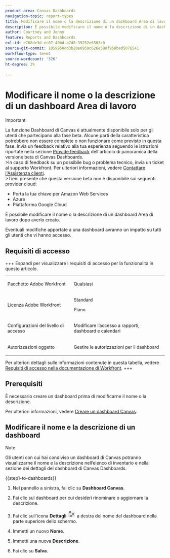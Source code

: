 ```yaml
---
product-area: Canvas Dashboards
navigation-topic: report-types
title: Modificare il nome o la descrizione di un dashboard Area di lavoro
description: È possibile modificare il nome o la descrizione di un dashboard Area di lavoro dopo averlo creato.
author: Courtney and Jenny
feature: Reports and Dashboards
exl-id: e768de3d-ec07-40bd-a7d8-39252e6583c0
source-git-commit: 1059950dd3b20e0959c626e580f958bed5076541
workflow-type: tm+mt
source-wordcount: '326'
ht-degree: 2%

---
```


# Modificare il nome o la descrizione di un dashboard Area di lavoro

>[!IMPORTANT]
>
>La funzione Dashboard di Canvas è attualmente disponibile solo per gli utenti che partecipano alla fase beta. Alcune parti della caratteristica potrebbero non essere complete o non funzionare come previsto in questa fase. Invia un feedback relativo alla tua esperienza seguendo le istruzioni riportate nella sezione [Provide feedback](/help/quicksilver/product-announcements/betas/canvas-dashboards-beta/canvas-dashboards-beta-information.md#provide-feedback) dell&#39;articolo di panoramica della versione beta di Canvas Dashboards.<br>
>&#x200B;>In caso di feedback su un possibile bug o problema tecnico, invia un ticket al supporto Workfront. Per ulteriori informazioni, vedere [Contattare l&#39;Assistenza clienti](/help/quicksilver/workfront-basics/tips-tricks-and-troubleshooting/contact-customer-support.md).<br>
>&#x200B;>Tieni presente che questa versione beta non è disponibile sui seguenti provider cloud:
>
>* Porta la tua chiave per Amazon Web Services
>* Azure
>* Piattaforma Google Cloud


È possibile modificare il nome o la descrizione di un dashboard Area di lavoro dopo averlo creato.

Eventuali modifiche apportate a una dashboard avranno un impatto su tutti gli utenti che vi hanno accesso.

## Requisiti di accesso

+++ Espandi per visualizzare i requisiti di accesso per la funzionalità in questo articolo.

<table style="table-layout:auto"> 
<col> 
</col> 
<col> 
</col> 
<tbody> 
<tr> 
   <td role="rowheader"><p>Pacchetto Adobe Workfront</p></td> 
   <td> 
<p>Qualsiasi </p> 
   </td> 
<tr> 
 <tr> 
   <td role="rowheader"><p>Licenza Adobe Workfront</p></td> 
   <td> 
<p>Standard</p> 
<p>Piano</p> 
   </td> 
   </tr> 
  </tr> 
  <tr> 
   <td role="rowheader"><p>Configurazioni del livello di accesso</p></td> 
   <td><p>Modificare l’accesso a rapporti, dashboard e calendari</p>
  </td> 
  </tr>  
    <tr> 
   <td role="rowheader"><p>Autorizzazioni oggetto</p></td> 
   <td><p>Gestire le autorizzazioni per il dashboard</p>
  </td> 
  </tr>
</tbody> 
</table>

Per ulteriori dettagli sulle informazioni contenute in questa tabella, vedere [Requisiti di accesso nella documentazione di Workfront](/help/quicksilver/administration-and-setup/add-users/access-levels-and-object-permissions/access-level-requirements-in-documentation.md).
+++

## Prerequisiti

È necessario creare un dashboard prima di modificarne il nome o la descrizione.

Per ulteriori informazioni, vedere [Creare un dashboard Canvas](/help/quicksilver/reports-and-dashboards/canvas-dashboards/create-dashboards/create-dashboards.md).


## Modificare il nome e la descrizione di un dashboard

>[!NOTE]
>
>Gli utenti con cui hai condiviso un dashboard di Canvas potranno visualizzarne il nome e la descrizione nell’elenco di inventario e nella sezione dei dettagli del dashboard di Canvas Dashboards.

{{step1-to-dashboards}}

1. Nel pannello a sinistra, fai clic su **Dashboard Canvas**.

1. Fai clic sul dashboard per cui desideri rinominare o aggiornare la descrizione.

1. Fai clic sull&#39;icona **Dettagli** ![Dettagli](assets/details-icon.png) a destra del nome del dashboard nella parte superiore dello schermo.

1. Immetti un nuovo **Nome**.

1. Immetti una nuova **Descrizione**.

1. Fai clic su **Salva**.



